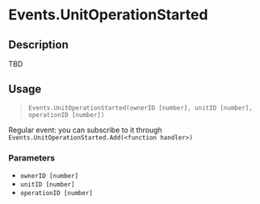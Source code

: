 # Events.UnitOperationStarted
## Description
TBD

## Usage
> `Events.UnitOperationStarted(ownerID [number], unitID [number], operationID [number])`

Regular event: you can subscribe to it through `Events.UnitOperationStarted.Add(<function handler>)`

### Parameters
- `ownerID [number]`
- `unitID [number]`
- `operationID [number]`